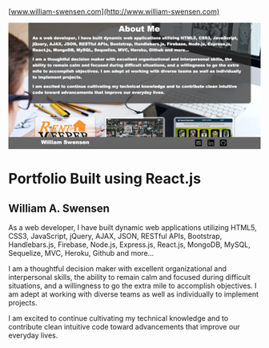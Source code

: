 [www.william-swensen.com](http://www.william-swensen.com)

![Portfolio](/public/images/screenshot.png)

# Portfolio Built using React.js

## William A. Swensen

As a web developer, I have built dynamic web applications utilizing HTML5, CSS3, JavaScript, jQuery, AJAX, JSON, RESTful APIs, Bootstrap, Handlebars.js, Firebase, Node.js, Express.js, React.js, MongoDB, MySQL, Sequelize, MVC, Heroku, Github and more...

I am a thoughtful decision maker with excellent organizational and interpersonal skills, the ability to remain calm and focused during difficult situations, and a willingness to go the extra mile to accomplish objectives. I am adept at working with diverse teams as well as individually to implement projects. 

I am excited to continue cultivating my technical knowledge and to contribute clean intuitive code toward advancements that improve our everyday lives.
